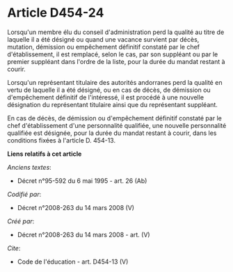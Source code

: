 # Article D454-24

Lorsqu'un membre élu du conseil d'administration perd la qualité au titre de laquelle il a été désigné ou quand une vacance
survient par décès, mutation, démission ou empêchement définitif constaté par le chef d'établissement, il est remplacé, selon
le cas, par son suppléant ou par le premier suppléant dans l'ordre de la liste, pour la durée du mandat restant à courir. 

Lorsqu'un représentant titulaire des autorités andorranes perd la qualité en vertu de laquelle il a été désigné, ou en cas de
décès, de démission ou d'empêchement définitif de l'intéressé, il est procédé à une nouvelle désignation du représentant
titulaire ainsi que du représentant suppléant. 

En cas de décès, de démission ou d'empêchement définitif constaté par le chef d'établissement d'une personnalité qualifiée,
une nouvelle personnalité qualifiée est désignée, pour la durée du mandat restant à courir, dans les conditions fixées à
l'article D. 454-13.

**Liens relatifs à cet article**

_Anciens textes_:

  - Décret n°95-592 du 6 mai 1995 - art. 26 (Ab)

_Codifié par_:

  - Décret n°2008-263 du 14 mars 2008 (V)

_Créé par_:

  - Décret n°2008-263 du 14 mars 2008 - art. (V)

_Cite_:

  - Code de l'éducation - art. D454-13 (V)
